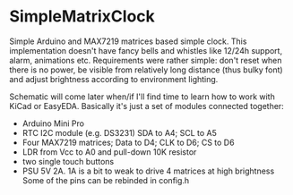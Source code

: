# SimpleMatrixClock
Simple Arduino and MAX7219 matrices based simple clock. This implementation doesn't have fancy bells and whistles like 12/24h support, alarm, animations etc.
Requirements were rather simple: don't reset when there is no power, be visible from relatively long distance (thus bulky font) and adjust brightness according to environment lighting.

Schematic will come later when/if I'll find time to learn how to work with KiCad or EasyEDA.
Basically it's just a set of modules connected together:
* Arduino Mini Pro
* RTC I2C module (e.g. DS3231) SDA to A4; SCL to A5
* Four MAX7219 matrices; Data to D4; CLK to D6; CS to D6
* LDR from Vcc to A0 and pull-down 10K resistor
* two single touch buttons
* PSU 5V 2A. 1A is a bit to weak to drive 4 matrices at high brightness
Some of the pins can be rebinded in config.h
